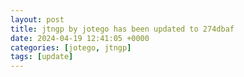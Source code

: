 ```yaml
---
layout: post
title: jtngp by jotego has been updated to 274dbaf
date: 2024-04-19 12:41:05 +0000
categories: [jotego, jtngp]
tags: [update]
---
```



